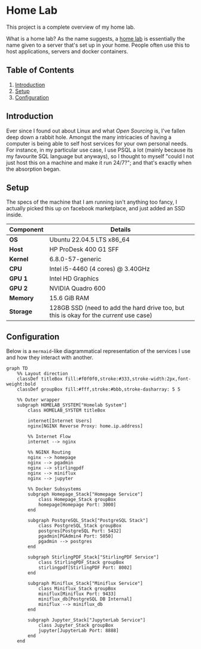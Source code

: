# Home Lab

This project is a complete overview of my home lab.

What is a home lab? As the name suggests, a [home lab](https://linuxhandbook.com/homelab/) is essentially the name given to a server that's set up in your home. People often use this to host applications, servers and docker containers.

## Table of Contents

1. [Introduction](#introduction)
2. [Setup](#setup)
3. [Configuration](#configuration)

## Introduction

Ever since I found out about Linux and what *Open Sourcing* is, I've fallen deep down a rabbit hole. Amongst the many intricacies of having a computer is being able to self host services for your own personal needs. For instance, in my particular use case, I use PSQL a lot (mainly because its my favourite SQL language but anyways), so I thought to myself "could I not just host this on a machine and make it run 24/7?"; and that's exactly when the absorption began.

## Setup

The specs of the machine that I am running isn't anything too fancy, I actually picked this up on facebook marketplace, and just added an SSD inside. 

| Component     | Details                              |
|---------------|--------------------------------------|
| **OS**        | Ubuntu 22.04.5 LTS x86_64            |
| **Host**      | HP ProDesk 400 G1 SFF                |
| **Kernel**    | 6.8.0-57-generic                     |
| **CPU**       | Intel i5-4460 (4 cores) @ 3.40GHz    |
| **GPU 1**     | Intel HD Graphics                    |
| **GPU 2**     | NVIDIA Quadro 600                    |
| **Memory**    | 15.6 GiB RAM                         |
| **Storage**   | 128GB SSD (need to add the hard drive too, but this is okay for the *current* use case) |

## Configuration

Below is a `mermaid`-like diagrammatical representation of the services I use and how they interact with another.

```mermaid
graph TD
    %% Layout direction
    classDef titleBox fill:#f0f0f0,stroke:#333,stroke-width:2px,font-weight:bold
    classDef groupBox fill:#fff,stroke:#bbb,stroke-dasharray: 5 5

    %% Outer wrapper
    subgraph HOMELAB_SYSTEM["Homelab System"]
        class HOMELAB_SYSTEM titleBox

        internet[Internet Users]
        nginx[NGINX Reverse Proxy: home.ip.address]

        %% Internet Flow
        internet --> nginx

        %% NGINX Routing
        nginx --> homepage
        nginx --> pgadmin
        nginx --> stirlingpdf
        nginx --> miniflux
        nginx --> jupyter

        %% Docker Subsystems
        subgraph Homepage_Stack["Homepage Service"]
            class Homepage_Stack groupBox
            homepage[Homepage Port: 3000]
        end

        subgraph PostgreSQL_Stack["PostgreSQL Stack"]
            class PostgreSQL_Stack groupBox
            postgres[PostgreSQL Port: 5432]
            pgadmin[PGAdmin4 Port: 5050]
            pgadmin --> postgres
        end

        subgraph StirlingPDF_Stack["StirlingPDF Service"]
            class StirlingPDF_Stack groupBox
            stirlingpdf[StirlingPDF Port: 8002]
        end

        subgraph Miniflux_Stack["Miniflux Service"]
            class Miniflux_Stack groupBox
            miniflux[Miniflux Port: 9433]
            miniflux_db[PostgreSQL DB Internal]
            miniflux --> miniflux_db
        end

        subgraph Jupyter_Stack["JupyterLab Service"]
            class Jupyter_Stack groupBox
            jupyter[JupyterLab Port: 8888]
        end
    end

```

